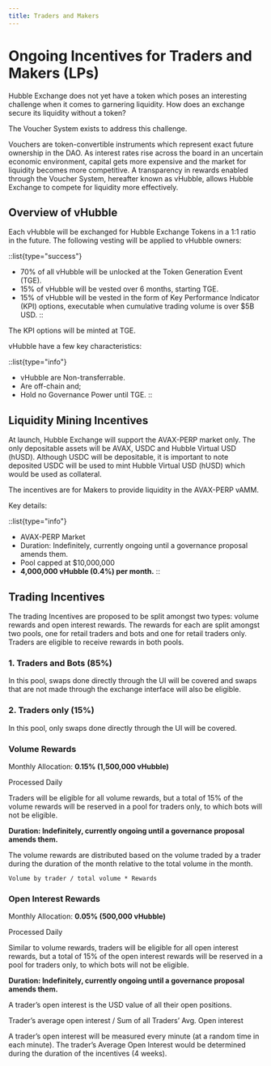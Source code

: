 ```yaml
---
title: Traders and Makers
---
```


# Ongoing Incentives for Traders and Makers (LPs)

Hubble Exchange does not yet have a token which poses an interesting challenge when it comes to garnering liquidity. How does an exchange secure its liquidity without a token?

The Voucher System exists to address this challenge.

Vouchers are token-convertible instruments which represent exact future ownership in the DAO. As interest rates rise across the board in an uncertain economic environment, capital gets more expensive and the market for liquidity becomes more competitive. A transparency in rewards enabled through the Voucher System, hereafter known as vHubble, allows Hubble Exchange to compete for liquidity more effectively.

## Overview of vHubble

Each vHubble will be exchanged for Hubble Exchange Tokens in a 1:1 ratio in the future. The following vesting will be applied to vHubble owners:

::list{type="success"}
- 70% of all vHubble will be unlocked at the Token Generation Event (TGE).
- 15% of vHubble will be vested over 6 months, starting TGE.
- 15% of vHubble will be vested in the form of Key Performance Indicator (KPI) options, executable when cumulative trading volume is over $5B USD.
::

The KPI options will be minted at TGE.

vHubble have a few key characteristics:

::list{type="info"}
- vHubble are Non-transferrable.
- Are off-chain and;
- Hold no Governance Power until TGE.
::

## Liquidity Mining Incentives

At launch, Hubble Exchange will support the AVAX-PERP market only. The only depositable assets will be AVAX, USDC and Hubble Virtual USD (hUSD). Although USDC will be depositable, it is important to note deposited USDC will be used to mint Hubble Virtual USD (hUSD) which would be used as collateral.

The incentives are for Makers to provide liquidity in the AVAX-PERP vAMM.

Key details:

::list{type="info"}
- AVAX-PERP Market
- Duration: Indefinitely, currently ongoing until a governance proposal amends them.
- Pool capped at $10,000,000
- **4,000,000 vHubble (0.4%) per month.**
::

## Trading Incentives

The trading Incentives are proposed to be split amongst two types: volume rewards and open interest rewards. The rewards for each are split amongst two pools, one for retail traders and bots and one for retail traders only. Traders are eligible to receive rewards in both pools.

### 1. Traders and Bots (85%)

In this pool, swaps done directly through the UI will be covered and swaps that are not made through the exchange interface will also be eligible.

### 2. Traders only (15%)

In this pool, only swaps done directly through the UI will be covered.

### Volume Rewards

Monthly Allocation: **0.15% (1,500,000 vHubble)**

Processed Daily 

Traders will be eligible for all volume rewards, but a total of 15% of the volume rewards will be reserved in a pool for traders only, to which bots will not be eligible.

**Duration: Indefinitely, currently ongoing until a governance proposal amends them.** 

The volume rewards are distributed based on the volume traded by a trader during the duration of the month relative to the total volume in the month.

`Volume by trader / total volume * Rewards`

### Open Interest Rewards

Monthly Allocation: **0.05% (500,000 vHubble)**

Processed Daily 

Similar to volume rewards, traders will be eligible for all open interest rewards, but a total of 15% of the open interest rewards will be reserved in a pool for traders only, to which bots will not be eligible.

**Duration: Indefinitely, currently ongoing until a governance proposal amends them.** 

A trader’s open interest is the USD value of all their open positions.

Trader’s average open interest / Sum of all Traders’ Avg. Open interest

A trader’s open interest will be measured every minute (at a random time in each minute). The trader’s Average Open Interest would be determined during the duration of the incentives (4 weeks).
